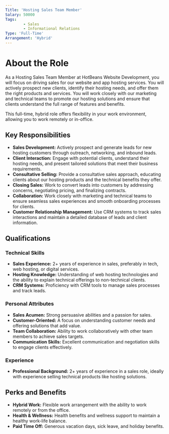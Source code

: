 ```yaml
---
Title: 'Hosting Sales Team Member'
Salary: 50000
Tags:
        - Sales
        - Informational Relations
Type: 'Full-Time'
Arrangement: 'Hybrid'
---
```


# About the Role

As a Hosting Sales Team Member at HotBeans Website Development, you will focus on driving sales for our website and app hosting services. You will actively prospect new clients, identify their hosting needs, and offer them the right products and services. You will work closely with our marketing and technical teams to promote our hosting solutions and ensure that clients understand the full range of features and benefits.

This full-time, hybrid role offers flexibility in your work environment, allowing you to work remotely or in-office.

## Key Responsibilities

- **Sales Development:** Actively prospect and generate leads for new hosting customers through outreach, networking, and inbound leads.
- **Client Interaction:** Engage with potential clients, understand their hosting needs, and present tailored solutions that meet their business requirements.
- **Consultative Selling:** Provide a consultative sales approach, educating clients about our hosting products and the technical benefits they offer.
- **Closing Sales:** Work to convert leads into customers by addressing concerns, negotiating pricing, and finalizing contracts.
- **Collaboration:** Work closely with marketing and technical teams to ensure seamless sales experiences and smooth onboarding processes for clients.
- **Customer Relationship Management:** Use CRM systems to track sales interactions and maintain a detailed database of leads and client information.

## Qualifications

### Technical Skills

- **Sales Experience:** 2+ years of experience in sales, preferably in tech, web hosting, or digital services.
- **Hosting Knowledge:** Understanding of web hosting technologies and the ability to explain technical offerings to non-technical clients.
- **CRM Systems:** Proficiency with CRM tools to manage sales processes and track leads.

### Personal Attributes

- **Sales Acumen:** Strong persuasive abilities and a passion for sales.
- **Customer-Oriented:** A focus on understanding customer needs and offering solutions that add value.
- **Team Collaboration:** Ability to work collaboratively with other team members to achieve sales targets.
- **Communication Skills:** Excellent communication and negotiation skills to engage clients effectively.

### Experience

- **Professional Background:** 2+ years of experience in a sales role, ideally with experience selling technical products like hosting solutions.

## Perks and Benefits

- **Hybrid Work:** Flexible work arrangement with the ability to work remotely or from the office.
- **Health & Wellness:** Health benefits and wellness support to maintain a healthy work-life balance.
- **Paid Time Off:** Generous vacation days, sick leave, and holiday benefits.
